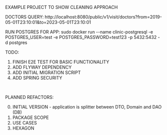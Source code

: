 EXAMPLE PROJECT TO SHOW CLEANING APPROACH


DOCTORS QUERY:
http://localhost:8080/public/v1/visit/doctors?from=2019-05-01T23:10:01&to=2023-05-01T23:10:01

RUN POSTGRES FOR APP:
sudo docker run --name clinic-postgresql -e POSTGRES_USER=test -e POSTGRES_PASSWORD=test123 -p 5432:5432 -d postgres

TODO:

1. FINISH E2E TEST FOR BASIC FUNCTIONALITY
2. ADD FLYWAY DEPENDENCY
3. ADD INITIAL MIGRATION SCRIPT
4. ADD SPRING SECURITY

<br />

PLANNED REFACTORS:

0. INITIAL VERSION - application is splitter between DTO, Domain and DAO (DB)
1. PACKAGE SCOPE
2. USE CASES
3. HEXAGON
